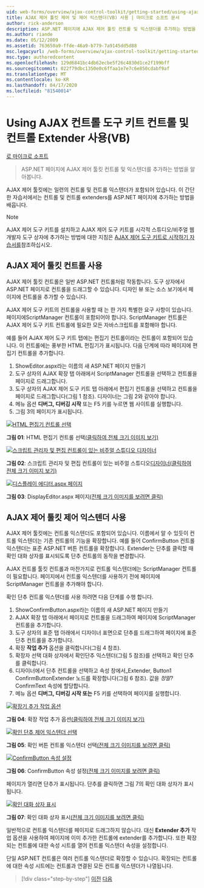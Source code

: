 ```yaml
---
uid: web-forms/overview/ajax-control-toolkit/getting-started/using-ajax-control-toolkit-controls-and-control-extenders-vb
title: AJAX 제어 툴킷 제어 및 제어 익스텐더(VB) 사용 | 마이크로 소프트 문서
author: rick-anderson
description: ASP.NET 페이지에 AJAX 제어 툴킷 컨트롤 및 익스텐더를 추가하는 방법을 알아봅니다.
ms.author: riande
ms.date: 05/12/2009
ms.assetid: 763650a9-ffde-46a9-b779-7a9145dd5d88
msc.legacyurl: /web-forms/overview/ajax-control-toolkit/getting-started/using-ajax-control-toolkit-controls-and-control-extenders-vb
msc.type: authoredcontent
ms.openlocfilehash: 129d6841bc4db62ecbe5f26c4830d1ce2f199bff
ms.sourcegitcommit: 022f79dbc1350e0c6ffaa1e7e7c6e850cdabf9af
ms.translationtype: MT
ms.contentlocale: ko-KR
ms.lasthandoff: 04/17/2020
ms.locfileid: "81540014"
---
```

# <a name="using-ajax-control-toolkit-controls-and-control-extenders-vb"></a>Using AJAX 컨트롤 도구 키트 컨트롤 및 컨트롤 Extender 사용(VB)

[로 마이크로 소프트](https://github.com/microsoft)

> ASP.NET 페이지에 AJAX 제어 툴킷 컨트롤 및 익스텐더를 추가하는 방법을 알아봅니다.

AJAX 제어 툴킷에는 일련의 컨트롤 및 컨트롤 익스텐더가 포함되어 있습니다. 이 간단한 자습서에서는 컨트롤 및 컨트롤 extenders를 ASP.NET 페이지에 추가하는 방법을 배웁니다.

> [!NOTE] 
> 
> AJAX 제어 도구 키트를 설치하고 AJAX 제어 도구 키트를 시각적 스튜디오/비주얼 웹 개발자 도구 상자에 추가하는 방법에 대한 지침은 [AJAX 제어 도구 키트로 시작하기 자습서를](get-started-with-the-ajax-control-toolkit-vb.md)참조하십시오.

## <a name="using-ajax-control-toolkit-controls"></a>AJAX 제어 툴킷 컨트롤 사용

AJAX 제어 툴킷 컨트롤은 일반 ASP.NET 컨트롤처럼 작동합니다. 도구 상자에서 ASP.NET 페이지로 컨트롤을 드래그할 수 있습니다. 디자인 뷰 또는 소스 보기에서 페이지에 컨트롤을 추가할 수 있습니다.

AJAX 제어 도구 키트의 컨트롤을 사용할 때 는 한 가지 특별한 요구 사항이 있습니다. 페이지에ScriptManager 컨트롤이 포함되어야 합니다. ScriptManager 컨트롤은 AJAX 제어 도구 키트 컨트롤에 필요한 모든 자바스크립트를 포함해야 합니다.

예를 들어 AJAX 제어 도구 키트 탭에는 편집기 컨트롤이라는 컨트롤이 포함되어 있습니다. 이 컨트롤에는 풍부한 HTML 편집기가 표시됩니다. 다음 단계에 따라 페이지에 편집기 컨트롤을 추가합니다.

1. ShowEditor.aspx라는 이름의 새 ASP.NET 페이지 만들기
2. 도구 상자의 AJAX 확장 탭 아래에서 ScriptManager 컨트롤을 선택하고 컨트롤을 페이지로 드래그합니다.
3. 도구 상자의 AJAX 제어 도구 키트 탭 아래에서 편집기 컨트롤을 선택하고 컨트롤을 페이지로 드래그합니다(그림 1 참조). 디자이너는 그림 2와 같아야 합니다.
4. 메뉴 옵션 **디버그, 디버깅 시작** 또는 F5 키를 누르면 웹 사이트를 실행합니다.
5. 그림 3의 페이지가 표시됩니다.

[![HTML 편집기 컨트롤 선택](using-ajax-control-toolkit-controls-and-control-extenders-vb/_static/image1.jpg)](using-ajax-control-toolkit-controls-and-control-extenders-vb/_static/image1.png)

**그림 01**: HTML 편집기 컨트롤 선택[(클릭하여 전체 크기 이미지 보기)](using-ajax-control-toolkit-controls-and-control-extenders-vb/_static/image2.png)

[![스크립트 관리자 및 편집 컨트롤이 있는 비주얼 스튜디오 디자이너](using-ajax-control-toolkit-controls-and-control-extenders-vb/_static/image2.jpg)](using-ajax-control-toolkit-controls-and-control-extenders-vb/_static/image3.png)

**그림 02**: 스크립트 관리자 및 편집 컨트롤이 있는 비주얼 스튜디오[디자이너(클릭하여 전체 크기 이미지 보기)](using-ajax-control-toolkit-controls-and-control-extenders-vb/_static/image4.png)

[![디스플레이 에디터.aspx 페이지](using-ajax-control-toolkit-controls-and-control-extenders-vb/_static/image3.jpg)](using-ajax-control-toolkit-controls-and-control-extenders-vb/_static/image5.png)

**그림 03**: DisplayEditor.aspx 페이지[(전체 크기 이미지를 보려면 클릭)](using-ajax-control-toolkit-controls-and-control-extenders-vb/_static/image6.png)

## <a name="using-ajax-control-toolkit-control-extenders"></a>AJAX 제어 툴킷 제어 익스텐더 사용

AJAX 제어 툴킷에는 컨트롤 익스텐더도 포함되어 있습니다. 이름에서 알 수 있듯이 컨트롤 익스텐더는 기존 컨트롤의 기능을 확장합니다. 예를 들어 ConfirmButton 컨트롤 익스텐더는 표준 ASP.NET 버튼 컨트롤을 확장합니다. Extender는 단추를 클릭할 때 확인 대화 상자를 표시되도록 단추 컨트롤의 동작을 변경합니다.

AJAX 컨트롤 툴킷 컨트롤과 마찬가지로 컨트롤 익스텐더에는 ScriptManager 컨트롤이 필요합니다. 페이지에서 컨트롤 익스텐더를 사용하기 전에 페이지에 ScriptManager 컨트롤을 추가해야 합니다.

확인 단추 컨트롤 익스텐더를 사용 하려면 다음 단계를 수행 합니다.

1. ShowConfirmButton.aspx라는 이름의 새 ASP.NET 페이지 만들기
2. AJAX 확장 탭 아래에서 페이지로 컨트롤을 드래그하여 페이지에 ScriptManager 컨트롤을 추가합니다.
3. 도구 상자의 표준 탭 아래에서 디자이너 표면으로 단추를 드래그하여 페이지에 표준 단추 컨트롤을 추가합니다.
4. 확장 **작업 추가** 옵션을 클릭합니다(그림 4 참조).
5. 확장자 선택 대화 상자에서 확인단추 익스텐더(그림 5 참조)를 선택하고 확인 단추를 클릭합니다.
6. 디자이너에서 단추 컨트롤을 선택하고 속성 창에서\_Extender, Button1 ConfirmButtonExtender 노드를 확장합니다(그림 6 참조). 값을 *정말?* ConfirmText 속성에 할당합니다.
7. 메뉴 옵션 **디버그, 디버깅 시작 또는** F5 키를 선택하여 페이지를 실행합니다.

[![확장기 추가 작업 옵션](using-ajax-control-toolkit-controls-and-control-extenders-vb/_static/image4.jpg)](using-ajax-control-toolkit-controls-and-control-extenders-vb/_static/image7.png)

**그림 04**: 확장 작업 추가 옵션[(클릭하여 전체 크기 이미지 보기)](using-ajax-control-toolkit-controls-and-control-extenders-vb/_static/image8.png)

[![확인 단추 제어 익스텐더 선택](using-ajax-control-toolkit-controls-and-control-extenders-vb/_static/image5.jpg)](using-ajax-control-toolkit-controls-and-control-extenders-vb/_static/image9.png)

**그림 05**: 확인 버튼 컨트롤 익스텐더 선택[(전체 크기 이미지를 보려면 클릭)](using-ajax-control-toolkit-controls-and-control-extenders-vb/_static/image10.png)

[![ConfirmButton 속성 설정](using-ajax-control-toolkit-controls-and-control-extenders-vb/_static/image6.jpg)](using-ajax-control-toolkit-controls-and-control-extenders-vb/_static/image11.png)

**그림 06**: ConfirmButton 속성 설정[(전체 크기 이미지를 보려면 클릭)](using-ajax-control-toolkit-controls-and-control-extenders-vb/_static/image12.png)

페이지가 열리면 단추가 표시됩니다. 단추를 클릭하면 그림 7의 확인 대화 상자가 표시됩니다.

[![확인 대화 상자 표시](using-ajax-control-toolkit-controls-and-control-extenders-vb/_static/image7.jpg)](using-ajax-control-toolkit-controls-and-control-extenders-vb/_static/image13.png)

**그림 07**: 확인 대화 상자 표시[(전체 크기 이미지를 보려면 클릭)](using-ajax-control-toolkit-controls-and-control-extenders-vb/_static/image14.png)

일반적으로 컨트롤 익스텐더를 페이지로 드래그하지 않습니다. 대신 **Extender 추가** 작업 옵션을 사용하여 페이지에 이미 추가한 컨트롤에 extender를 추가합니다. 또한 확장되는 컨트롤에 대한 속성 시트를 열어 컨트롤 익스텐더 속성을 설정합니다.

단일 ASP.NET 컨트롤은 여러 컨트롤 익스텐더로 확장할 수 있습니다. 확장되는 컨트롤에 대한 속성 시트에는 컨트롤과 연결된 모든 컨트롤 익스텐더가 나열됩니다.

> [!div class="step-by-step"]
> [이전](get-started-with-the-ajax-control-toolkit-vb.md)
> [다음](creating-a-custom-ajax-control-toolkit-control-extender-vb.md)
